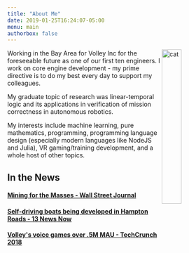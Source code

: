```yaml
---
title: "About Me"
date: 2019-01-25T16:24:07-05:00
menu: main
authorbox: false
---
```


<img src="/img/cat.gif" alt="cat" style="width:30%;float:right"/>

Working in the Bay Area for Volley Inc for the foreseeable future as one of our
first ten engineers. I work on core engine development - my prime directive is to do my best every day to support my colleagues.

My graduate topic of research was linear-temporal logic and its applications in verification of mission correctness in autonomous robotics.

My interests include machine learning, pure mathematics, programming,
programming language design (especially modern languages like NodeJS and Julia),
VR gaming/training development, and a whole host of other topics.

## In the News

#### [Mining for the Masses - Wall Street Journal](https://www.wsj.com/articles/the-rise-of-bitcoin-factories-mining-for-the-masses-1519209000)

#### [Self-driving boats being developed in Hampton Roads - 13 News Now](https://www.13newsnow.com/article/news/local/self-driving-boats-being-developed-in-hampton-roads/291-579008922)

#### [Volley's voice games over .5M MAU - TechCrunch 2018](https://techcrunch.com/2018/03/15/volleys-voice-games-for-smart-speakers-have-amassed-over-half-a-million-monthly-users/)
